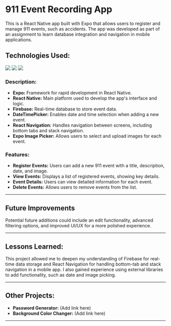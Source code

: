 # 911 Event Recording App

This is a React Native app built with Expo that allows users to register and manage 911 events, such as accidents. The app was developed as part of an assignment to learn database integration and navigation in mobile applications.

## Technologies Used:

<img src="https://img.shields.io/badge/React_Native-20232A?style=for-the-badge&logo=react&logoColor=61DAFB" /> <img src="https://img.shields.io/badge/Expo-1B1F23?style=for-the-badge&logo=expo&logoColor=white" /> <img src="https://img.shields.io/badge/firebase-ffca28?style=for-the-badge&logo=firebase&logoColor=black" />



### Description:

- **Expo:** Framework for rapid development in React Native.
- **React Native:** Main platform used to develop the app's interface and logic.
- **Firebase:** Real-time database to store event data.
- **DateTimePicker:** Enables date and time selection when adding a new event.
- **React Navigation:** Handles navigation between screens, including bottom tabs and stack navigation.
- **Expo Image Picker:** Allows users to select and upload images for each event.

### Features:

- **Register Events:** Users can add a new 911 event with a title, description, date, and image.
- **View Events:** Displays a list of registered events, showing key details.
- **Event Details:** Users can view detailed information for each event.
- **Delete Events:** Allows users to remove events from the list.

---

## Future Improvements

Potential future additions could include an edit functionality, advanced filtering options, and improved UI/UX for a more polished experience.

---

## Lessons Learned:

This project allowed me to deepen my understanding of Firebase for real-time data storage and React Navigation for handling bottom-tab and stack navigation in a mobile app. I also gained experience using external libraries to add functionality, such as date and image picking.

---

## Other Projects:

- **Password Generator:** (Add link here)
- **Background Color Changer:** (Add link here)

---
